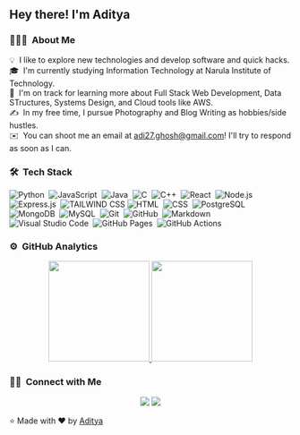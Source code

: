 <h2>Hey there! I'm Aditya</h2>

<!-- ## 👋 &nbsp;Hey there! I'm Aditya -->

### 👨🏻‍💻 &nbsp;About Me

💡 &nbsp;I like to explore new technologies and develop software and quick hacks.\
🎓 &nbsp;I'm currently studying Information Technology at Narula Institute of Technology.\
🌱 &nbsp;I'm on track for learning more about Full Stack Web Development, Data STructures, Systems Design, and Cloud tools like AWS.\
✍️ &nbsp;In my free time, I pursue Photography and Blog Writing as hobbies/side hustles.\
✉️ &nbsp;You can shoot me an email at adi27.ghosh@gmail.com! I'll try to respond as soon as I can.

### 🛠 &nbsp;Tech Stack

![Python](https://img.shields.io/badge/Python-FFD43B?style=for-the-badge&logo=python&logoColor=blue
)&nbsp;
![JavaScript](https://img.shields.io/badge/JavaScript-323330?style=for-the-badge&logo=javascript&logoColor=F7DF1E
)&nbsp;
![Java](https://img.shields.io/badge/Java-ED8B00?style=for-the-badge&logo=openjdk&logoColor=white)&nbsp;
![C](https://img.shields.io/badge/C-00599C?style=for-the-badge&logo=c&logoColor=white
)&nbsp;
![C++](https://img.shields.io/badge/C%2B%2B-00599C?style=for-the-badge&logo=c%2B%2B&logoColor=white
)&nbsp;
![React](https://img.shields.io/badge/React-20232A?style=for-the-badge&logo=react&logoColor=61DAFB
)&nbsp;
![Node.js](https://img.shields.io/badge/Node%20js-339933?style=for-the-badge&logo=nodedotjs&logoColor=white
)&nbsp;
![Express.js](https://img.shields.io/badge/Express%20js-000000?style=for-the-badge&logo=express&logoColor=white
)&nbsp;
![TAILWIND CSS](https://img.shields.io/badge/Tailwind_CSS-38B2AC?style=for-the-badge&logo=tailwind-css&logoColor=white)
![HTML](https://img.shields.io/badge/HTML5-E34F26?style=for-the-badge&logo=html5&logoColor=white
)&nbsp;
![CSS](https://img.shields.io/badge/CSS3-1572B6?style=for-the-badge&logo=css3&logoColor=white
)&nbsp;
![PostgreSQL](https://img.shields.io/badge/PostgreSQL-316192?style=for-the-badge&logo=postgresql&logoColor=white
)&nbsp;
![MongoDB](https://img.shields.io/badge/MongoDB-4EA94B?style=for-the-badge&logo=mongodb&logoColor=white
)&nbsp;
![MySQL](https://img.shields.io/badge/MySQL-005C84?style=for-the-badge&logo=mysql&logoColor=white
)&nbsp;
![Git](https://img.shields.io/badge/GIT-E44C30?style=for-the-badge&logo=git&logoColor=white
)&nbsp;
![GitHub](https://img.shields.io/badge/GitHub-100000?style=for-the-badge&logo=github&logoColor=white
)&nbsp;
![Markdown](https://img.shields.io/badge/Markdown-000000?style=for-the-badge&logo=markdown&logoColor=white
)&nbsp;
![Visual Studio Code](https://img.shields.io/badge/VSCode-0078D4?style=for-the-badge&logo=visual%20studio%20code&logoColor=white
)&nbsp;
![GitHub Pages](https://img.shields.io/badge/GitHub%20Pages-222222?style=for-the-badge&logo=GitHub%20Pages&logoColor=white
)&nbsp;
![GitHub Actions](https://img.shields.io/badge/Github%20Actions-282a2e?style=for-the-badge&logo=githubactions&logoColor=367cfe
)&nbsp;

### ⚙️ &nbsp;GitHub Analytics

<p align="center">
<a href="https://github.com/Aditya-Ghosh-27">
  <img height="180em" src="https://github-readme-stats-eight-theta.vercel.app/api?username=Aditya-Ghosh-27&show_icons=true&theme=algolia&include_all_commits=true&count_private=true"/>
  <img height="180em" src="https://github-readme-stats-eight-theta.vercel.app/api/top-langs/?username=Aditya-Ghosh-27&layout=compact&langs_count=8&theme=algolia"/>
</a>
</p>

### 🤝🏻 &nbsp;Connect with Me

<p align="center">
<a href="https://www.linkedin.com/in/aditya-ghosh-4b4032252/"><img src="https://img.shields.io/badge/-Aditya%20Ghosh-0077B5?style=flat&logo=Linkedin&logoColor=white"/></a>
<a href="https://twitter.com/AdityaGhosh2711"><img src="https://img.shields.io/badge/-Aditya%20Ghosh-0077B5?style=flat&logo=Twitter&logoColor=white"/></a>
</p>

⭐️ Made with ❤ by [Aditya](https://github.com/Aditya-Ghosh-27)
